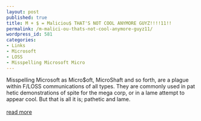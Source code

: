 ```yaml
---
layout: post
published: true
title: M + $ = Maliciou$ THAT'S NOT COOL ANYMORE GUYZ!!!!11!!
permalink: /m-malici-ou-thats-not-cool-anymore-guyz11/
wordpress_id: 581
categories:
- Links
- Microsoft
- LOSS
- Misspelling Microsoft Micro
---
```



Misspelling Microsoft as Micro$oft, MicroShaft and so forth, are a plague within F/LOSS communications of all types. They are commonly used in pat
hetic demonstrations of spite for the mega corp, or in a lame attempt to appear cool. But that is all it is; pathetic and lame.<br /><br /><a href="http://geekosophical.net/?p=173">read more</a>
